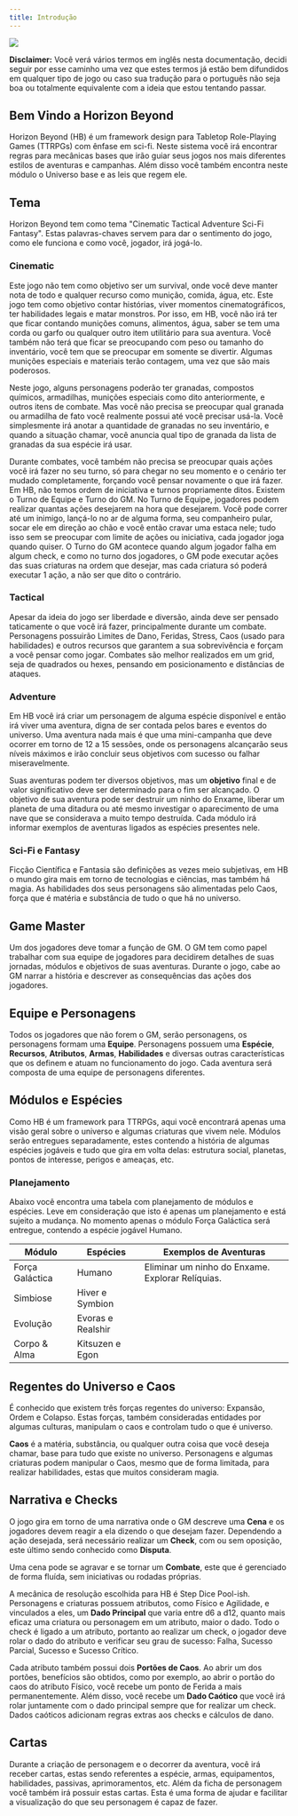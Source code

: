 ```yaml
---
title: Introdução
---
```


![](./0_assets/images/HB.png)

**Disclaimer:** Você verá vários termos em inglês nesta documentação, decidi seguir por esse caminho uma vez que estes termos já estão bem difundidos em qualquer tipo de jogo ou caso sua tradução para o português não seja boa ou totalmente equivalente com a ideia que estou tentando passar.

## Bem Vindo a Horizon Beyond

Horizon Beyond (HB) é um framework design para Tabletop Role-Playing Games (TTRPGs) com ênfase em sci-fi. Neste sistema você irá encontrar regras para mecânicas bases que irão guiar seus jogos nos mais diferentes estilos de aventuras e campanhas. Além disso você também encontra neste módulo o Universo base e as leis que regem ele.

## Tema

Horizon Beyond tem como tema "Cinematic Tactical Adventure Sci-Fi Fantasy". Estas palavras-chaves servem para dar o sentimento do jogo, como ele funciona e como você, jogador, irá jogá-lo.

### Cinematic

Este jogo não tem como objetivo ser um survival, onde você deve manter nota de todo e qualquer recurso como munição, comida, água, etc. Este jogo tem como objetivo contar histórias, viver momentos cinematográficos, ter habilidades legais e matar monstros. Por isso, em HB, você não irá ter que ficar contando munições comuns, alimentos, água, saber se tem uma corda ou garfo ou qualquer outro item utilitário para sua aventura. Você também não terá que ficar se preocupando com peso ou tamanho do inventário, você tem que se preocupar em somente se divertir. Algumas munições especiais e materiais terão contagem, uma vez que são mais poderosos.

Neste jogo, alguns personagens poderão ter granadas, compostos químicos, armadilhas, munições especiais como dito anteriormente, e outros itens de combate. Mas você não precisa se preocupar qual granada ou armadilha de fato você realmente possui até você precisar usá-la. Você simplesmente irá anotar a quantidade de granadas no seu inventário, e quando a situação chamar, você anuncia qual tipo de granada da lista de granadas da sua espécie irá usar.

Durante combates, você também não precisa se preocupar quais ações você irá fazer no seu turno, só para chegar no seu momento e o cenário ter mudado completamente, forçando você pensar novamente o que irá fazer. Em HB, não temos ordem de iniciativa e turnos propriamente ditos. Existem o Turno de Equipe e Turno do GM. No Turno de Equipe, jogadores podem realizar quantas ações desejarem na hora que desejarem. Você pode correr até um inimigo, lançá-lo no ar de alguma forma, seu companheiro pular, socar ele em direção ao chão e você então cravar uma estaca nele; tudo isso sem se preocupar com limite de ações ou iniciativa, cada jogador joga quando quiser. O Turno do GM acontece quando algum jogador falha em algum check, e como no turno dos jogadores, o GM pode executar ações das suas criaturas na ordem que desejar, mas cada criatura só poderá executar 1 ação, a não ser que dito o contrário.

### Tactical

Apesar da ideia do jogo ser liberdade e diversão, ainda deve ser pensado taticamente o que você irá fazer, principalmente durante um combate. Personagens possuirão Limites de Dano, Feridas, Stress, Caos (usado para habilidades) e outros recursos que garantem a sua sobrevivência e forçam a você pensar como jogar. Combates são melhor realizados em um grid, seja de quadrados ou hexes, pensando em posicionamento e distâncias de ataques.

### Adventure

Em HB você irá criar um personagem de alguma espécie disponível e então irá viver uma aventura, digna de ser contada pelos bares e eventos do universo. Uma aventura nada mais é que uma mini-campanha que deve ocorrer em torno de 12 a 15 sessões, onde os personagens alcançarão seus níveis máximos e irão concluir seus objetivos com sucesso ou falhar miseravelmente.

Suas aventuras podem ter diversos objetivos, mas um **objetivo** final e de valor significativo deve ser determinado para o fim ser alcançado. O objetivo de sua aventura pode ser destruir um ninho do Enxame, liberar um planeta de uma ditadura ou até mesmo investigar o aparecimento de uma nave que se considerava a muito tempo destruída. Cada módulo irá informar exemplos de aventuras ligados as espécies presentes nele.

### Sci-Fi e Fantasy

Ficção Científica e Fantasia são definições as vezes meio subjetivas, em HB o mundo gira mais em torno de tecnologias e ciências, mas também há magia. As habilidades dos seus personagens são alimentadas pelo Caos, força que é matéria e substância de tudo o que há no universo.

<!-- ## Jornada

Em Horizon Beyond você e seus amigos irão realizar **Aventuras** com diversos personagens diferentes, contando suas histórias por diversos módulos e locais do universo, com várias espécies. Cabe ao Game Master (GM) e a equipe de jogadores viverem estas histórias, buscando a **Prosperidade** e evitando a **Ruína** do universo. -->

## Game Master

Um dos jogadores deve tomar a função de GM. O GM tem como papel trabalhar com sua equipe de jogadores para decidirem detalhes de suas jornadas, módulos e objetivos de suas aventuras. Durante o jogo, cabe ao GM narrar a história e descrever as consequências das ações dos jogadores.

## Equipe e Personagens

Todos os jogadores que não forem o GM, serão personagens, os personagens formam uma **Equipe**. Personagens possuem uma **Espécie**, **Recursos**, **Atributos**, **Armas**, **Habilidades** e diversas outras características que os definem e atuam no funcionamento do jogo. Cada aventura será composta de uma equipe de personagens diferentes.
<!-- , portanto ao longo de uma jornada, jogadores viverão diversas vidas. -->

## Módulos e Espécies

Como HB é um framework para TTRPGs, aqui você encontrará apenas uma visão geral sobre o universo e algumas criaturas que vivem nele. Módulos serão entregues separadamente, estes contendo a história de algumas espécies jogáveis e tudo que gira em volta delas: estrutura social, planetas, pontos de interesse, perigos e ameaças, etc. 

### Planejamento

Abaixo você encontra uma tabela com planejamento de módulos e espécies. Leve em consideração que isto é apenas um planejamento e está sujeito a mudança. No momento apenas o módulo Força Galáctica será entregue, contendo a espécie jogável Humano.

| Módulo          | Espécies          | Exemplos de Aventuras                              |
| --------------- | ----------------- | -------------------------------------------------- |
| Força Galáctica | Humano            | Eliminar um ninho do Enxame. Explorar Relíquias. |
| Simbiose        | Hiver e Symbion   |                                                    |
| Evolução        | Evoras e Realshir |                                                    |
| Corpo & Alma    | Kitsuzen e Egon   |                                                    |

## Regentes do Universo e Caos

É conhecido que existem três forças regentes do universo: Expansão, Ordem e Colapso. Estas forças, também consideradas entidades por algumas culturas, manipulam o caos e controlam tudo o que é universo.

**Caos** é a matéria, substância, ou qualquer outra coisa que você deseja chamar, base para tudo que existe no universo. Personagens e algumas criaturas podem manipular o Caos, mesmo que de forma limitada, para realizar habilidades, estas que muitos consideram magia.


## Narrativa e Checks

O jogo gira em torno de uma narrativa onde o GM descreve uma **Cena** e os jogadores devem reagir a ela dizendo o que desejam fazer. Dependendo a ação desejada, será necessário realizar um **Check**, com ou sem oposição, este último sendo conhecido como **Disputa**.

Uma cena pode se agravar e se tornar um **Combate**, este que é gerenciado de forma fluída, sem iniciativas ou rodadas próprias.

A mecânica de resolução escolhida para HB é Step Dice Pool-ish. Personagens e criaturas possuem atributos, como Físico e Agilidade, e vinculados a eles, um **Dado Principal** que varia entre d6 a d12, quanto mais eficaz uma criatura ou personagem em um atributo, maior o dado. Todo o check é ligado a um atributo, portanto ao realizar um check, o jogador deve rolar o dado do atributo e verificar seu grau de sucesso: Falha, Sucesso Parcial, Sucesso e Sucesso Crítico.

Cada atributo também possui dois **Portões de Caos**. Ao abrir um dos portões, benefícios são obtidos, como por exemplo, ao abrir o portão do caos do atributo Físico, você recebe um ponto de Ferida a mais permanentemente. Além disso, você recebe um **Dado Caótico** que você irá rolar juntamente com o dado principal sempre que for realizar um check. Dados caóticos adicionam regras extras aos checks e cálculos de dano.

## Cartas

Durante a criação de personagem e o decorrer da aventura, você irá receber cartas, estas sendo referentes a espécie, armas, equipamentos, habilidades, passivas, aprimoramentos, etc. Além da ficha de personagem você também irá possuir estas cartas. Esta é uma forma de ajudar e facilitar a visualização do que seu personagem é capaz de fazer.


<!--

## Motivações

Jogando outros sistemas de RPGs eu tive ideias de mecânicas que gostaria de experimentar e também, o principal, resolver diversos aspectos que eu considero problemático ou que não acho divertido. Abaixo você encontra uma lista das minhas motivações e uma breve explicação de como estou tentando implementá-las.

<!-- #### Espécies -->
<!--
### Progresso -> Dados maiores e maior quantidade

Uma ideia que vim pensando há um tempo é ter um feedback de senso de progressão de forma física, não apenas números em um papel ou dígitos em uma tela. No D&D usa uma mecânica de _Roll and Add_, onde você sempre rola um d20 e adiciona modificadores que são números inteiros, eu queria algo menos estático do que modificadores e uma progressão de dados. Acabei me deparando com as mecânicas de _Step Dice_ e _Dice Pool_. Resolvi unir ambas e agora seus atributos definem o tamanho do dado (Step Dice), podendo ir de 1d6 até 1d12, e a quantidade portões do caos abertas definem o número de dados caóticos, que são dados extras que influenciam na resolução. Com isso um novato pode acabar rodando 1d6, enquanto alguém mais avançado pode acabar rolando 3d12! Dando um senso de progresso bem alto, através de feedback físico: tamanho e quantidade de dados.

### Remover "Set difficulty value"

Em D&D e vários outros sistemas, para saber se você foi bem sucedido em uma ação, o GM deve setar uma dificuldade e o jogador deve alcançar valor igual ou maior que ela. Um dos grandes problemas desse sistema é o GM de fato pensar em um valor apropriado de dificuldade. Com isso os GMs devem pensar em um valor pré-aventura ou improvisar na hora, tendo que pensar em diversos fatores e rolar um calculo quase que matemático pra decidir um valor satisfatório. Não é atoa que há centenas de horas e linhas de conteúdo sobre esse assunto. Em HB o único fator que diz se você foi bem sucedido ou não, é o seu próprio valor rolado em um check. Se uma ação é feita com oposição, esse valor será comparado a rolagem do openente.

### Skills fixadas em atributos

Um dos maiores problemas que vejo ao realizar ações no D&D e sistemas parecido, é que estas estão ligadas a skills, e estas skills estão ligadas de forma fixa a um atributo. Um exemplo claro é a _intimidação_ que está fixada ao atributo de _carisma_, fazendo assim, um Ogro gigante, feio e forte que possui 0 carisma, não conseguir intimidar um humano comum mesmo com sua força bruta e presença ameaçadora. Em HB possuímos apenas atributos e em cada um deles, alguns exemplos simples de uso, deixando ao GM e aos jogadores decidirem qual atributo é mais apropriada para cada ação. O GM sempre possui a palavra final.



### Matemática e cáculos

Cálculos matemáticos sempre atrapalham o desandar do jogo, quem nunca precisou pegar um número rolado no dado, somar diversos modificadores e então subtrair de outro. Em HB eu tentei resolver esse problema da seguinte forma:

**Remover valores de defesa:** Valores fixos de evasão, defesa ou armor class sempre geram a necessidade de algum cálculo de subtração. Em HB, se você rolou sucesso no check, você acerta o alvo, a não ser que este tente esquivar ou defender, mesmo assim, nenhum cálculo é realizado, há apenas a comparação entre números para decidir o resultado final do ataque.

**Feridas > HP:** Em diversos sistemas, quando alguma criatura toma dano, o valor é subtraído diretamente de seu HP, levando a cenários onde você deve calcular, por exemplo, 137 - 68. Em HB temos **limites de dano** e Feridas. A Ferida sempre será representado por alguma forma geométrica como um quadrado e sempre terá quantidade baixa, por exemplo, 10. Os limites de dano indicam quantas Feridas você marcará, podendo ser de 1 a 4. Se você receber dano que atinja seu limite de dano severo, você preenche 3 quadradinhos, simples assim. Ideia retirada do sistema Daggerheart.

Infelizmente não consegui me livrar de todos os cálculos, a soma ainda está presente na hora de comparar resultados de checks quando há disputa, oposição ou na hora de calcular o dano causado. O lado bom é que a soma é a operação mais fácil de se resolver dentre elas.



### Combate engessado

Rolar iniciativa é emocionante, porém a ordem de turnos acaba engessando as opções dos participantes. Digamos que o jogador A teve a ideia de uma ação no seu turno, mas ela depende da ação de outro jogador B. Jogador A então deve fazer seu turno, esperar o turno do jogador B e depois de toda uma volta na rodada, aí sim realizar sua ação, sendo que no momento pode acabar sendo tarde demais ou não fazer mais sentido. Por isso HB segue uma ideia de combate fluído, bem parecida com a de Daggerheart. Jogadores agem primeiro na ordem que quiserem, executando uma ação, o GM pode agir com seus NPCs assim que algum jogador falhar ou ter sucesso parcial em algum check, após um certo número de ações do GM ou caso ele falhe em algo, os jogadores voltam a realizar ações e assim vai até a resolução do combate. Para mais informações veja **Combate**.

### Cooperação

Em muitos sistemas de RPG cada um faz seu turno individualmente tentando alcançar um objetivo geral, causando assim um senso de individualidade, competição, mesmo que pertençam ao mesmo time. Em HB possui maneiras de cooperar diretamente com outros jogadores, criando um senso maior de time e pertencer. Jogadores podem ajudar outros durante checks, ou ainda mais, o time recebe pontos de **karma** que podem ser gastados para realizar ações em conjunto que causam efeitos e danos poderosos.  -->

<!-- #### Karma -->

<!-- Sucesso Crítico -->

<!-- Assassinato -->
<!-- Crafting
Interrogation
Negotiation
Investigation
Economy
Inventory
Encounter Easier
Conditions
Mini Campanha -->
